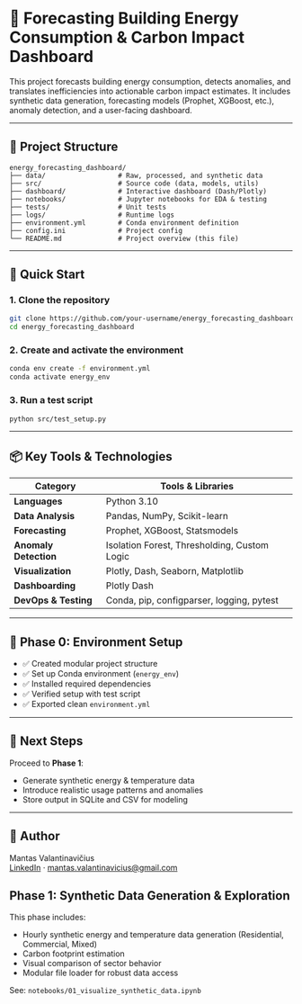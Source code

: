 # 🔋 Forecasting Building Energy Consumption & Carbon Impact Dashboard

This project forecasts building energy consumption, detects anomalies, and translates inefficiencies into actionable carbon impact estimates. It includes synthetic data generation, forecasting models (Prophet, XGBoost, etc.), anomaly detection, and a user-facing dashboard.

---

## 📁 Project Structure

```
energy_forecasting_dashboard/
├── data/                  # Raw, processed, and synthetic data
├── src/                   # Source code (data, models, utils)
├── dashboard/             # Interactive dashboard (Dash/Plotly)
├── notebooks/             # Jupyter notebooks for EDA & testing
├── tests/                 # Unit tests
├── logs/                  # Runtime logs
├── environment.yml        # Conda environment definition
├── config.ini             # Project config
└── README.md              # Project overview (this file)
```

---

## 🚀 Quick Start

### 1. Clone the repository

```bash
git clone https://github.com/your-username/energy_forecasting_dashboard.git
cd energy_forecasting_dashboard
```

### 2. Create and activate the environment

```bash
conda env create -f environment.yml
conda activate energy_env
```

### 3. Run a test script

```bash
python src/test_setup.py
```

---

## 📦 Key Tools & Technologies

| Category              | Tools & Libraries                                  |
|----------------------|----------------------------------------------------|
| **Languages**         | Python 3.10                                        |
| **Data Analysis**     | Pandas, NumPy, Scikit-learn                        |
| **Forecasting**       | Prophet, XGBoost, Statsmodels                     |
| **Anomaly Detection** | Isolation Forest, Thresholding, Custom Logic      |
| **Visualization**     | Plotly, Dash, Seaborn, Matplotlib                  |
| **Dashboarding**      | Plotly Dash                                        |
| **DevOps & Testing**  | Conda, pip, configparser, logging, pytest         |

---

## 🧱 Phase 0: Environment Setup

- ✅ Created modular project structure
- ✅ Set up Conda environment (`energy_env`)
- ✅ Installed required dependencies
- ✅ Verified setup with test script
- ✅ Exported clean `environment.yml`

---

## 🧭 Next Steps

Proceed to **Phase 1**:
- Generate synthetic energy & temperature data
- Introduce realistic usage patterns and anomalies
- Store output in SQLite and CSV for modeling

---

## 👤 Author

Mantas Valantinavičius  
[LinkedIn](https://www.linkedin.com/in/mantas-valantinavicius/) · mantas.valantinavicius@gmail.com
## Phase 1: Synthetic Data Generation & Exploration

This phase includes:
- Hourly synthetic energy and temperature data generation (Residential, Commercial, Mixed)
- Carbon footprint estimation
- Visual comparison of sector behavior
- Modular file loader for robust data access

See: `notebooks/01_visualize_synthetic_data.ipynb`
